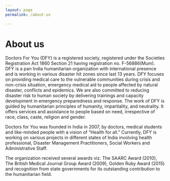 ```yaml
---
layout: page
permalink: /about-us

---
```


<h1>About us</h1>

Doctors For You (DFY) is a registered society, registered under the Societies Registration Act 1860 Section 21 having registration no. F-56886(Mum). DFY is a pan India humanitarian organization with international presence and is working in various disaster hit zones since last 13 years. DFY focuses on providing medical care to the vulnerable communities during crisis and non-crisis situation, emergency medical aid to people affected by natural disaster, conflicts and epidemics. We are also committed to reducing disaster risk to human society by delivering trainings and capacity development in emergency preparedness and response. The work of DFY is guided by humanitarian principles of humanity, impartiality, and neutrality. It offers services and assistance to people based on need, irrespective of race, class, caste, religion and gender.


Doctors for You was founded in India in 2007, by doctors, medical students and like-minded people with a vision of “Health for all.” Currently, DFY is working on various projects in different states of India involving health professional, Disaster Management Practitioners, Social Workers and Administrative Staff.

The organization received several awards viz. The SAARC Award (2010), The British Medical Journal Group Award (2009), Golden Ruby Award (2015) and recognition from state governments for its outstanding contribution to the humanitarian field.
